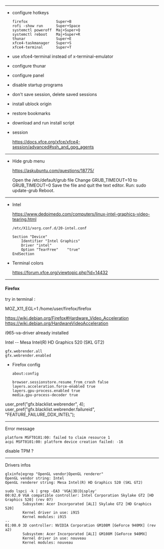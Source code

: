 
-------------------------------------------------------------------------------

- configure hotkeys

    ```
    firefox             Super+B
    rofi -show run      Super+Space
    systemctl poweroff  Maj+Super+Q
    systemctl reboot    Maj+Super+R
    thunar              Super+E
    xfce4-taskmanager   Super+S
    xfce4-terminal      Super+T 
    ```

- use xfce4-terminal instead of x-terminal-emulator
- configure thunar
- configure panel
- disable startup programs
- don't save session, delete saved sessions
- install ublock origin
- restore bookmarks
- download and run install script

- session
    
    https://docs.xfce.org/xfce/xfce4-session/advanced#ssh_and_gpg_agents  

-------------------------------------------------------------------------------

- Hide grub menu

    https://askubuntu.com/questions/18775/

    Open the /etc/default/grub file
    Change GRUB_TIMEOUT=10 to GRUB_TIMEOUT=0
    Save the file and quit the text editor.
    Run: sudo update-grub
    Reboot.

-------------------------------------------------------------------------------

- Intel

    https://www.dedoimedo.com/computers/linux-intel-graphics-video-tearing.html

    `/etc/X11/xorg.conf.d/20-intel.conf`

    ```
    Section "Device"
        Identifier "Intel Graphics"
        Driver "intel"
        Option "TearFree"    "true"
    EndSection
    ```

- Terminal colors
    
    https://forum.xfce.org/viewtopic.php?id=14432  



-------------------------------------------------------------------------------
#### Firefox

try in terminal :

MOZ_X11_EGL=1 /home/user/firefox/firefox

https://wiki.debian.org/Firefox#Hardware_Video_Acceleration  
https://wiki.debian.org/HardwareVideoAcceleration  

i965-va-driver already installed

Intel -- Mesa Intel(R) HD Graphics 520 (SKL GT2)

    gfx.webrender.all
    gfx.webrender.enabled


- Firefox config

    `about:config`

    ```
    browser.sessionstore.resume_from_crash false
    layers.acceleration.force-enabled true
    layers.gpu-process.enabled true
    media.gpu-process-decoder true
    ```
    
user_pref("gfx.blacklist.webrender", 4);
user_pref("gfx.blacklist.webrender.failureid", "FEATURE_FAILURE_DDX_INTEL");

-------------------------------------------------------------------------------

Error message

```
platform MSFT0101:00: failed to claim resource 1
acpi MSFT0101:00: platform device creation failed: -16
```

disable TPM ?

-------------------------------------------------------------------------------

Drivers infos

```
glxinfo|egrep "OpenGL vendor|OpenGL renderer"
OpenGL vendor string: Intel
OpenGL renderer string: Mesa Intel(R) HD Graphics 520 (SKL GT2)
```

```
sudo lspci -k | grep -EA3 'VGA|3D|Display'
00:02.0 VGA compatible controller: Intel Corporation Skylake GT2 [HD Graphics 520] (rev 07)
        Subsystem: Acer Incorporated [ALI] Skylake GT2 [HD Graphics 520]
        Kernel driver in use: i915
        Kernel modules: i915
--
01:00.0 3D controller: NVIDIA Corporation GM108M [GeForce 940MX] (rev a2)
        Subsystem: Acer Incorporated [ALI] GM108M [GeForce 940MX]
        Kernel driver in use: nouveau
        Kernel modules: nouveau
```


